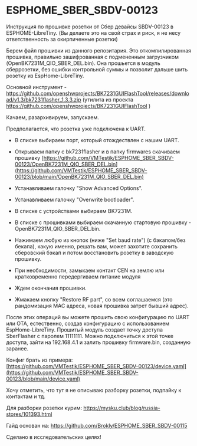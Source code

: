 # ESPHOME_SBER_SBDV-00123
Инструкция по прошивке розетки от Сбер девайсы SBDV-00123 в ESPHOME-LibreTiny. (Вы делаете это на свой страх и риск, я не несу ответственность за окирпиченные розетки)

Берем файл прошивки из данного репозитария. Это откомпилированная прошивка, правильно зашифрованная с подмененным загрузчикoм (OpenBK7231M_QIO_SBER_DEL.bin). Она прошьется в модуль сберрозетки, без ошибки контрольной суммы и позволит дальше шить розетку из EspHome-LibreTiny.

Основной инструмент - https://github.com/openshwprojects/BK7231GUIFlashTool/releases/download/v1.3/bk7231flasher_1.3.3.zip (утилита из проекта https://github.com/openshwprojects/BK7231GUIFlashTool )

Качаем, разархивируем, запускаем.

Предполагается, что розетка уже подключена к UART.

- В списке выбираем порт, который отождествлен с нашим UART.

- Открываем папку с bk7231flasher и в папку firmwares скачиваем прошивку [https://github.com/VMTestik/ESPHOME_SBER_SBDV-00123/OpenBK7231M_QIO_SBER_DEL.bin](https://github.com/VMTestik/ESPHOME_SBER_SBDV-00123/blob/main/OpenBK7231M_QIO_SBER_DEL.bin)

- Устанавливаем галочку "Show Advanced Options".  

- Устанавливаем галочку "Overwrite bootloader".

- В списке с устройствами выбираем BK7231M.

- В списке с прошивками выбираем скачанную стартовую прошивку - OpenBK7231M_QIO_SBER_DEL.bin.

- Нажимаем любую из кнопок (ниже "Set baud rate") (с бэкапом/без бекапа), какую именно, решать вам, может захотите сохранить сберовский бэкап и потом восстановить розетку в заводскую прошивку.

- При необходимости, замыкаем контакт CEN на землю или кратковременно передергиваем питание модуля

- Ждем окончания прошивки.

- Жмакаем кнопку "Restore RF part", со всем соглашаемся (это рандомизация MAC адреса, новая прошивка затрет бывший адрес). 

После этих операций вы можете прошить свою конфигурацию по UART или OTA, естественно, создав конфигурацию с использованием EspHome-LibreTiny. Прошитый модуль создает точку доступа SberFlasher с паролем 11111111. Можно подключиться к этой точке доступа, зайти на 192.168.4.1 и залить прошивку firmware.bin, созданную заранее. 
    
Конфиг брать из примера: [https://github.com/VMTestik/ESPHOME_SBER_SBDV-00123/device.yaml](https://github.com/VMTestik/ESPHOME_SBER_SBDV-00123/blob/main/device.yaml)

Хочу отметить, что тут я не описываю разборку розетки, подпайку к контактам и тд.

Для разборки розетки курим: https://mysku.club/blog/russia-stores/101393.html

Гайд основан на: https://github.com/Brokly/ESPHOME_SBER_SBDV-00115

Сделано в исследовательских целях!
